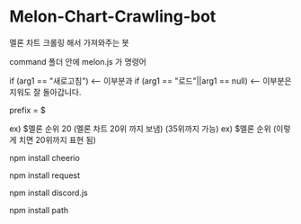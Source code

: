 # Melon-Chart-Crawling-bot
멜론 차트 크롤링 해서 가져와주는 봇

command 폴더 안에 melon.js 가 명령어 

if (arg1 == "새로고침") <-- 이부분과
if (arg1 == "로드"||arg1 == null) <-- 이부분은 지워도 잘 돌아갑니다.

prefix = $

ex) $멜론 순위 20 (멜론 차트 20위 까지 보냄) (35위까지 가능)
ex) $멜론 순위 (이렇게 치면 20위까지 표현 됨)

npm install cheerio

npm install request

npm install discord.js

npm install path
